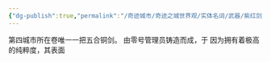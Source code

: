 ```yaml
---
{"dg-publish":true,"permalink":"/奇迹城市/奇迹之城世界观/实体名词/武器/紫红剑/","dgPassFrontmatter":true}
---
```


第四城市所在卷唯一一把五合铜剑。
由零号管理员铸造而成，于
因为拥有着极高的纯粹度，其表面